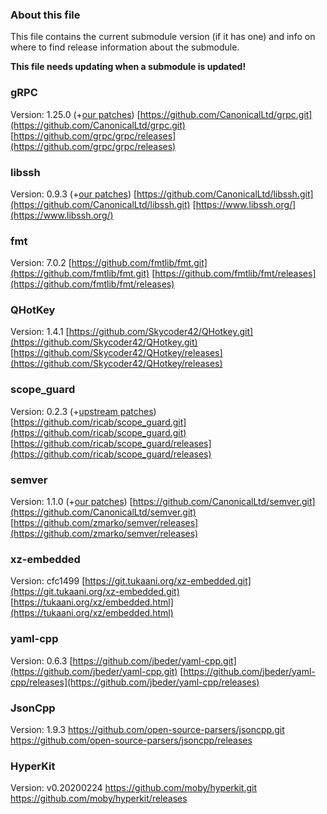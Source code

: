 
### About this file

This file contains the current submodule version (if it has one) and
info on where to find release information about the submodule.

**This file needs updating when a submodule is updated!**

### gRPC
Version: 1.25.0 (+[our patches](https://github.com/CanonicalLtd/grpc/compare/v1.25.0..3efaade))
[https://github.com/CanonicalLtd/grpc.git](https://github.com/CanonicalLtd/grpc.git)
[https://github.com/grpc/grpc/releases](https://github.com/grpc/grpc/releases)

### libssh
Version: 0.9.3 (+[our patches](https://github.com/CanonicalLtd/libssh/compare/libssh-0.9.3..2608224))
[https://github.com/CanonicalLtd/libssh.git](https://github.com/CanonicalLtd/libssh.git)
[https://www.libssh.org/](https://www.libssh.org/)

### fmt
Version: 7.0.2
[https://github.com/fmtlib/fmt.git](https://github.com/fmtlib/fmt.git)
[https://github.com/fmtlib/fmt/releases](https://github.com/fmtlib/fmt/releases)

### QHotKey
Version: 1.4.1
[https://github.com/Skycoder42/QHotkey.git](https://github.com/Skycoder42/QHotkey.git)
[https://github.com/Skycoder42/QHotkey/releases](https://github.com/Skycoder42/QHotkey/releases)

### scope_guard
Version: 0.2.3 (+[upstream patches](https://github.com/ricab/scope_guard/compare/v0.2.3..760de0a))
[https://github.com/ricab/scope_guard.git](https://github.com/ricab/scope_guard.git)
[https://github.com/ricab/scope_guard/releases](https://github.com/ricab/scope_guard/releases)

### semver
Version: 1.1.0 (+[our patches](https://github.com/CanonicalLtd/semver/compare/1.1.0..69e1b1e))
[https://github.com/CanonicalLtd/semver.git](https://github.com/CanonicalLtd/semver.git)
[https://github.com/zmarko/semver/releases](https://github.com/zmarko/semver/releases)

### xz-embedded
Version: cfc1499
[https://git.tukaani.org/xz-embedded.git](https://git.tukaani.org/xz-embedded.git)
[https://tukaani.org/xz/embedded.html](https://tukaani.org/xz/embedded.html)

### yaml-cpp
Version: 0.6.3
[https://github.com/jbeder/yaml-cpp.git](https://github.com/jbeder/yaml-cpp.git)
[https://github.com/jbeder/yaml-cpp/releases](https://github.com/jbeder/yaml-cpp/releases)

### JsonCpp
Version: 1.9.3
<https://github.com/open-source-parsers/jsoncpp.git>
<https://github.com/open-source-parsers/jsoncpp/releases>

### HyperKit
Version: v0.20200224
<https://github.com/moby/hyperkit.git>
<https://github.com/moby/hyperkit/releases>
